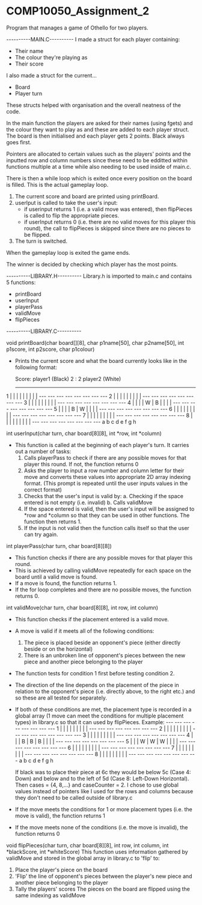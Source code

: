# COMP10050_Assignment_2
 Program that manages a game of Othello for two players.

----------MAIN.C----------
I made a struct for each player containing:
  - Their name
  - The colour they're playing as
  - Their score
  
I also made a struct for the current...
  - Board
  - Player turn
  
These structs helped with organisation and the overall neatness of the code.
  
In the main function  the players are asked for their names (using fgets) and the colour they want to play as and these are added to each player struct. 
The board is then initialised and each player gets 2 points.
Black always goes first.

Pointers are allocated to certain values such as the players' points and the inputted row and column numbers since these need to be edditted within functions multiple at a time
while also needing to be used inside of main.c. 

There is then a while loop which is exited once every position on the board is filled. This is the actual gameplay loop.
1. The current score and board are printed using printBoard.
2. userIput is called to take the user's input:
   - if userinput returns 1 (i.e. a valid move was entered), then flipPieces is called to flip the appropriate pieces.
   - if userInput returns 0 (i.e. there are no valid moves for this player this round), the call to flipPieces is skipped since there are no pieces to be flipped.
3. The turn is switched.

When the gameplay loop is exited the game ends.

The winner is decided by checking which player has the most points.


----------LIBRARY.H----------
Library.h is imported to main.c and contains 5 functions:
- printBoard
- userInput
- playerPass
- validMove
- flipPieces

----------LIBRARY.C----------

void printBoard(char board[][8], char p1name[50], char p2name[50], int p1score, int p2score, char p1colour)
- Prints the current score and what the board currently looks like in the following format:

  Score: player1 (Black) 2 : 2 player2 (White)
     --- --- --- --- --- --- --- ---
 1  |   |   |   |   |   |   |   |   |
     --- --- --- --- --- --- --- ---
 2  |   |   |   |   |   |   |   |   |
     --- --- --- --- --- --- --- ---
 3  |   |   |   |   |   |   |   |   |
     --- --- --- --- --- --- --- ---
 4  |   |   |   | W | B |   |   |   |
     --- --- --- --- --- --- --- ---
 5  |   |   |   | B | W |   |   |   |
     --- --- --- --- --- --- --- ---
 6  |   |   |   |   |   |   |   |   |
     --- --- --- --- --- --- --- ---
 7  |   |   |   |   |   |   |   |   |
     --- --- --- --- --- --- --- ---
 8  |   |   |   |   |   |   |   |   |
     --- --- --- --- --- --- --- ---
      a   b   c   d   e   f   g   h

int userInput(char turn, char board[8][8], int *row, int *column)
- This function is called at the beginning of each player's turn. It carries out a number of tasks:
   1. Calls playerPass to check if there are any possible moves for that player this round. If not, the function returns 0
   2. Asks the player to input a row number and column letter for their move and converts these values into appropriate 2D array indexing format.
     (This prompt is repeated until the user inputs values in the correct format)
   3. Checks that the user's input is valid by:
      a. Checking if the space entered is not empty (i.e. invalid)
      b. Calls validMove
   4. If the space entered is valid, then the user's input will be assigned to *row and *column so that they can be used in other functions.
      The function then returns 1.
   5. If the input is not valid then the function calls itself so that the user can try again.
   
 int playerPass(char turn, char board[8][8])
 - This function checks if there are any possible moves for that player this round.
 - This is achieved by calling validMove repeatedly for each space on the board until a valid move is found.
 - If a move is found, the function returns 1.
 - If the for loop completes and there are no possible moves, the function returns 0.
 
 int validMove(char turn, char board[8][8], int row, int column)
 - This function checks if the placement entered is a valid move.
 - A move is valid if it meets all of the following conditions:
     1. The piece is placed beside an opponent's piece (either directly beside or on the horizontal)
     2. There is an unbroken line of opponent's pieces between the new piece and another piece belonging to the player
 - The function tests for condition 1 first before testing condition 2.
 - The direction of the line depends on the placement of the piece in relation to the opponent's piece (i.e. directly above, to the right etc.) and so these are all tested for separately.
 - If both of these conditions are met, the placement type is recorded in a global array (1 move can meet the conditions for multiple placement types) in library.c so that it can used by flipPieces.
    Example:
        --- --- --- --- --- --- --- ---
    1  |   |   |   |   |   |   |   |   |
        --- --- --- --- --- --- --- ---
    2  |   |   |   |   |   |   |   |   |
        --- --- --- --- --- --- --- ---
    3  |   |   |   |   |   |   |   |   |
        --- --- --- --- --- --- --- ---
    4  |   |   | B | B | B |   |   |   |
        --- --- --- --- --- --- --- ---
    5  |   |   | W | W | W |   |   |   |
        --- --- --- --- --- --- --- ---
    6  |   |   |   |   |   |   |   |   |
        --- --- --- --- --- --- --- ---
    7  |   |   |   |   |   |   |   |   |
        --- --- --- --- --- --- --- ---
    8  |   |   |   |   |   |   |   |   |
        --- --- --- --- --- --- --- ---
         a   b   c   d   e   f   g   h

     If black was to place their piece at 6c they would be below 5c (Case 4: Down) and below and to the left of 5d (Case 8: Left-Down Horizontal).
     Then cases = {4, 8,...} and caseCounter = 2.
     I chose to use global values instead of pointers like I used for the rows and columns because they don't need to be called outside of library.c
 - If the move meets the conditions for 1 or more placement types (i.e. the move is valid), the function returns 1
 - If the move meets none of the conditions (i.e. the move is invalid), the function returns 0
 
 void flipPieces(char turn, char board[8][8], int row, int column, int *blackScore, int *whiteScore)
 This function uses information gathered by validMove and stored in the global array in library.c to 'flip' to:
   1. Place the player's piece on the board
   2. 'Flip' the line of opponent's pieces between the player's new piece and another piece belonging to the player
   3. Tally the players' scores
   The pieces on the board are flipped using the same indexing as validMove
